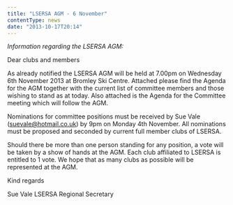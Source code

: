 ```yaml
---
title: "LSERSA AGM - 6 November"
contentType: news
date: "2013-10-17T20:14"
---
```


*Information regarding the LSERSA AGM:*

Dear clubs and members

As already notified the LSERSA AGM will be held at 7.00pm on Wednesday 6th November 2013 at Bromley Ski Centre. Attached please find the Agenda for the AGM together with the current list of committee members and those wishing to stand as at today. Also attached is the Agenda for the Committee meeting which will follow the AGM.

Nominations for committee positions must be received by Sue Vale (suevale@hotmail.co.uk) by 9pm on Monday 4th November. All nominations must be proposed and seconded by current full member clubs of LSERSA.

Should there be more than one person standing for any position, a vote will be taken by a show of hands at the AGM. Each club affiliated to LSERSA is entitled to 1 vote. We hope that as many clubs as possible will be represented at the AGM.

Kind regards

Sue Vale
LSERSA Regional Secretary
